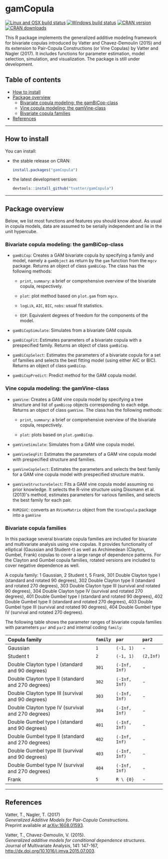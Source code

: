 gamCopula
=========

[![Linux and OSX build status](https://travis-ci.org/tvatter/gamCopula.svg?branch=master)](https://travis-ci.org/tvatter/gamCopula)
[![Windows build status](http://ci.appveyor.com/api/projects/status/github/tvatter/gamCopula?svg=true)](https://ci.appveyor.com/project/tvatter/gamCopula)
[![CRAN version](http://www.r-pkg.org/badges/version/gamCopula)](https://cran.r-project.org/package=gamCopula)
[![CRAN downloads](http://cranlogs.r-pkg.org/badges/gamCopula)](https://cran.r-project.org/package=gamCopula)

This R package implements the generalized additive modeling framework for bivariate
copulas introduced by Vatter and Chavez-Demoulin (2015) and its extension to 
Pair-Copula Constructions (or Vine Copulas) by Vatter and Nagler (2017). 
It includes functions for parameter estimation, model selection, simulation, 
and visualization. The package is still under development.

Table of contents
-----------------

- [How to install](#how-to-install)
- [Package overview](#package-overview)
	- [Bivariate copula modeling: the gamBiCop-class](#bivariate-copula-modeling-the-gambicop-class)
	- [Vine copula modeling: the gamVine-class](#vine-copula-modeling-the-gamvine-class)
	- [Bivariate copula families](#bivariate-copula-families)
- [References](#references)

------------------------------------------------------------------------

How to install
--------------


You can install:

-   the stable release on CRAN:

    ``` r
    install.packages("gamCopula")
    ```

-   the latest development version:

    ``` r
    devtools::install_github("tvatter/gamCopula")
    ```

------------------------------------------------------------------------

Package overview
----------------

Below, we list most functions and features you should know about. As usual in 
copula models, data are assumed to be serially independent and lie in the unit
hypercube. 

### Bivariate copula modeling: the gamBiCop-class

  * `gamBiCop`: Creates a GAM bivariate copula by specifying a family and model,
  namely a `gamObject` as return by the `gam` function from the `mgcv` package.
  Returns an object of class `gamBiCop`. The class has the following methods:
     
     * `print`, `summary`: a brief or comprehensive overview of the bivariate
        copula, respectively. 
            
     * `plot`: plot method based on `plot.gam` from `mgcv`.
     
     * `logLik`, `AIC`, `BIC`, `nobs`: usual fit statistics.
     
     * `EDF`: Equivalent degrees of freedom for the components of the model.
        
  * `gamBiCopSimulate`: Simulates from a bivariate GAM copula.

  * `gamBiCopFit`: Estimates parameters of a bivariate copula with a prespecified
    family. Returns an object of class `gamBiCop`.
     
  * `gamBiCopSelect`: Estimates the parameters of a bivariate copula for a set 
    of families and selects the best fitting model (using either AIC or BIC). 
    Returns an object of class `gamBiCop`.
    
  * `gamBiCopPredict`: Predict method for the GAM copula model.

### Vine copula modeling: the gamVine-class

  * `gamVine`: Creates a GAM vine copula model by specifying a tree structure and 
  list of `gamBicop` objects corresponding to each edge. Returns an object of 
  class `gamVine`. The class has the following methods:
    
    * `print`, `summary`: a brief or comprehensive overview of the bivariate
      copula, respectively. 
        
    * `plot`: plots based on `plot.gamBiCop`.

  * `gamVineSimulate`: Simulates from a GAM vine copula model.
      
  * `gamVineSeqFit`: Estimates the parameters of a GAM vine copula model with 
    prespecified structure and families.
    
  * `gamVineCopSelect`: Estimates the parameters and selects the best family for a
    GAM vine copula model with prespecified structure matrix.
    
  * `gamVineStructureSelect`: Fits a GAM vine copula model assuming no prior knowledge.
    It selects the R-vine structure using Dissmann et al. (2013)'s 
    method, estimates parameters for various families, and selects the best 
    family for each pair.
    
  * `RVM2GVC`: converts an `RVineMatrix` object from the `VineCopula` package 
    into a `gamVine`

### Bivariate copula families

In this package several bivariate copula families are included for bivariate 
and multivariate analysis using vine copulas. It provides 
functionality of elliptical (Gaussian and Student-t) as well as Archimedean 
(Clayton, Gumbel, Frank) copulas to cover a large
range of dependence patterns. For the Clayton and Gumbel copula families,
rotated versions are included to cover negative dependence as well.

A copula family: 1 Gaussian, 2 Student t, 5 Frank, 301 Double Clayton type I (standard and rotated 90 degrees), 302 Double Clayton type II (standard and rotated 270 degrees), 303 Double Clayton type III (survival and rotated 90 degrees), 304 Double Clayton type IV (survival and rotated 270 degrees), 401 Double Gumbel type I (standard and rotated 90 degrees), 402 Double Gumbel type II (standard and rotated 270 degrees), 403 Double Gumbel type III (survival and rotated 90 degrees), 404 Double Gumbel type IV (survival and rotated 270 degrees).


The following table shows the parameter ranges of bivariate copula families with 
parameters `par` and `par2` and internal coding `family`:

| Copula family                                     | `family` | `par`         | `par2`       |
|:--------------------------------------------------|:---------|:--------------|:-------------|
| Gaussian                                          | `1`      | `(-1, 1)`     | -            |
| Student t                                         | `2`      | `(-1, 1)`     | `(2,Inf)`    |
| Double Clayton type I (standard and 90 degrees)   | `301`    | `(-Inf, Inf)` | -            |
| Double Clayton type II (standard and 270 degrees) | `302`    | `(-Inf, Inf)` | -            |
| Double Clayton type III (survival and 90 degrees) | `303`    | `(-Inf, Inf)` | -            |
| Double Clayton type IV (survival and 270 degrees) | `304`    | `(-Inf, Inf)` | -            |
| Double Gumbel type I (standard and 90 degrees)    | `401`    | `(-Inf, Inf)` | -            |
| Double Gumbel type II (standard and 270 degrees)  | `402`    | `(-Inf, Inf)` | -            |
| Double Gumbel type III (survival and 90 degrees)  | `403`    | `(-Inf, Inf)` | -            |
| Double Gumbel type IV (survival and 270 degrees)  | `404`    | `(-Inf, Inf)` | -            |
| Frank                                             | `5`      | `R \ {0}`     | -            |

------------------------------------------------------------------------

References
----------
Vatter, T., Nagler, T. (2017)  
*Generalized Additive Models for Pair-Copula Constructions*.  
Preprint available at [arXiv:1608.01593](https://arxiv.org/abs/1608.01593).

Vatter, T.,  Chavez-Demoulin, V. (2015).  
*Generalized additive models for conditional dependence structures*.  
Journal of Multivariate Analysis, 141: 147-167, http://dx.doi.org/10.1016/j.jmva.2015.07.003.
